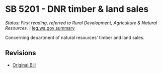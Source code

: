 # SB 5201 - DNR timber & land sales
*Status: First reading, referred to Rural Development, Agriculture & Natural Resources.* | [leg.wa.gov summary](https://app.leg.wa.gov/billsummary?BillNumber=5201&Year=2021)

Concerning department of natural resources' timber and land sales.

## Revisions
* [Original Bill](1/)